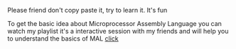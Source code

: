 Please friend don't copy paste it, try to learn it. It's fun

To get the basic idea about Microprocessor Assembly Language you can watch my playlist it's a interactive session with my friends and will help you to understand the basics of MAL [click](https://www.youtube.com/playlist?list=PL6fsM8JB4n_bdFEXluEExBsPurITWDLcV)

